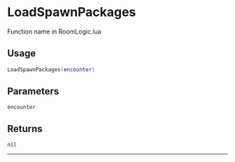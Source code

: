 # LoadSpawnPackages
Function name in RoomLogic.lua
## Usage
```lua
LoadSpawnPackages(encounter)
```
## Parameters
`encounter`
## Returns
`nil`

---